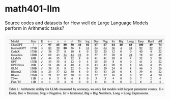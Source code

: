 # math401-llm
Source codes and datasets for How well do Large Language Models perform in Arithmetic tasks?

![Main](math401_1.png)

